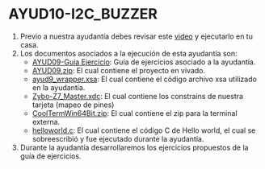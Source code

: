 # AYUD10-I2C_BUZZER
1. Previo a nuestra ayudantía debes revisar este [video](https://youtu.be/Ua9ko6uNEl4) y ejecutarlo en tu casa.
2. Los documentos asociados a la ejecución de esta ayudantía son:
    * [AYUD09-Guia Ejercicio](https://github.com/IEE2463-SEP/AYUD10-I2C_BUZZER/blob/main/AYUD10_I2C_BUZZER.pdf):  Guía de ejercicios asociado a la ayudantía. 
    * [AYUD09.zip](AYUD09.zip): El cual contiene el proyecto en vivado.
    * [ayud9_wrapper.xsa](ayud9_wrapper.xsa): El cual contiene el código archivo xsa utilizado en la ayudantía.  
    * [Zybo-Z7_Master.xdc](Zybo-Z7-Master.xdc):  El cual contiene los constrains de nuestra tarjeta (mapeo de pines)
    * [CoolTermWin64Bit.zip](CoolTermWin64Bit.zip):  El cual contiene el zip para la terminal externa.
    * [helloworld.c](helloworld.c):  El cual contiene el código C de Hello world, el cual se sobreescribió y fue ejecutado durante la ayudantía.
3. Durante la ayudantía desarrollaremos los ejercicios propuestos de la guía de ejercicios.
